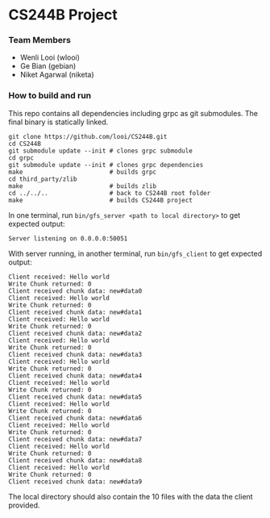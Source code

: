 # CS244B Project

### Team Members
* Wenli Looi (wlooi)
* Ge Bian (gebian)
* Niket Agarwal (niketa)

### How to build and run

This repo contains all dependencies including grpc as git submodules. The final binary is statically linked.

```shell
git clone https://github.com/looi/CS244B.git
cd CS244B
git submodule update --init # clones grpc submodule
cd grpc
git submodule update --init # clones grpc dependencies
make                        # builds grpc
cd third_party/zlib
make                        # builds zlib
cd ../../..                 # back to CS244B root folder
make                        # builds CS244B project
```

In one terminal, run `bin/gfs_server <path to local directory>` to get expected output:

```shell
Server listening on 0.0.0.0:50051
```

With server running, in another terminal, run `bin/gfs_client` to get expected output:

```shell
Client received: Hello world
Write Chunk returned: 0
Client received chunk data: new#data0
Client received: Hello world
Write Chunk returned: 0
Client received chunk data: new#data1
Client received: Hello world
Write Chunk returned: 0
Client received chunk data: new#data2
Client received: Hello world
Write Chunk returned: 0
Client received chunk data: new#data3
Client received: Hello world
Write Chunk returned: 0
Client received chunk data: new#data4
Client received: Hello world
Write Chunk returned: 0
Client received chunk data: new#data5
Client received: Hello world
Write Chunk returned: 0
Client received chunk data: new#data6
Client received: Hello world
Write Chunk returned: 0
Client received chunk data: new#data7
Client received: Hello world
Write Chunk returned: 0
Client received chunk data: new#data8
Client received: Hello world
Write Chunk returned: 0
Client received chunk data: new#data9
```

The local directory should also contain the 10 files with the data the client provided.
